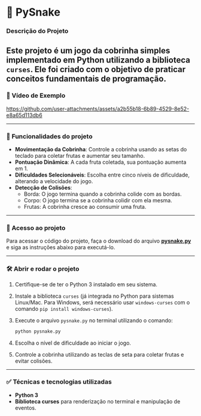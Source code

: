 # 🐍 PySnake

### Descrição do Projeto

Este projeto é um jogo da cobrinha simples implementado em Python utilizando a biblioteca `curses`. Ele foi criado com o objetivo de praticar conceitos fundamentais de programação.
---

### 🎥 Vídeo de Exemplo

https://github.com/user-attachments/assets/a2b55b18-6b89-4529-8e52-e8a65d113db6

---

### 🔨 Funcionalidades do projeto

- **Movimentação da Cobrinha**: Controle a cobrinha usando as setas do teclado para coletar frutas e aumentar seu tamanho.
- **Pontuação Dinâmica**: A cada fruta coletada, sua pontuação aumenta em 1.
- **Dificuldades Selecionáveis**: Escolha entre cinco níveis de dificuldade, alterando a velocidade do jogo.
- **Detecção de Colisões**:
  - Borda: O jogo termina quando a cobrinha colide com as bordas.
  - Corpo: O jogo termina se a cobrinha colidir com ela mesma.
  - Frutas: A cobrinha cresce ao consumir uma fruta.

---

### 📁 Acesso ao projeto

Para acessar o código do projeto, faça o download do arquivo [**pysnake.py**](https://github.com/arthmp/PySnake/blob/main/pysnake.py)  e siga as instruções abaixo para executá-lo.

---

### 🛠 Abrir e rodar o projeto

1. Certifique-se de ter o Python 3 instalado em seu sistema.
2. Instale a biblioteca `curses` (já integrada no Python para sistemas Linux/Mac. Para Windows, será necessário usar `windows-curses` com o comando `pip install windows-curses`).
3. Execute o arquivo `pysnake.py` no terminal utilizando o comando:

   ```bash
   python pysnake.py
   ```

4. Escolha o nível de dificuldade ao iniciar o jogo.
5. Controle a cobrinha utilizando as teclas de seta para coletar frutas e evitar colisões.

---

### ✅ Técnicas e tecnologias utilizadas

- **Python 3**
- **Biblioteca curses** para renderização no terminal e manipulação de eventos.
